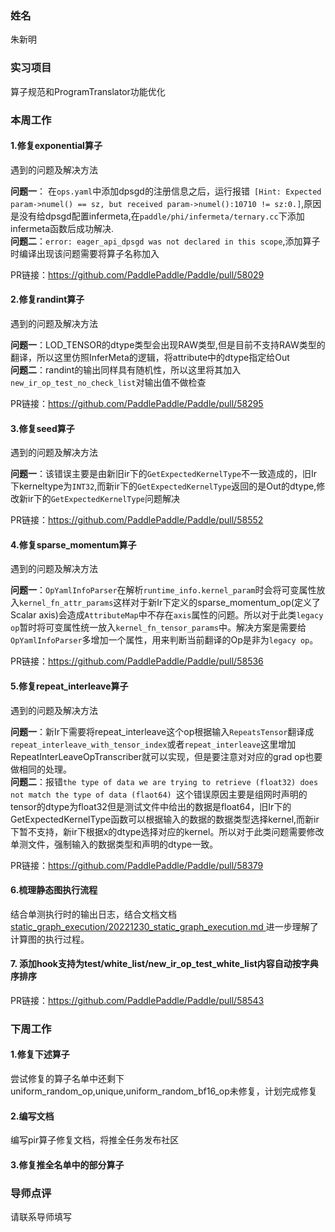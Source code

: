 ### 姓名
朱新明
### 实习项目
算子规范和ProgramTranslator功能优化
### 本周工作
#### 1.修复exponential算子
遇到的问题及解决方法

**问题一**： 在`ops.yaml`中添加dpsgd的注册信息之后，运行报错`  [Hint: Expected param->numel() == sz, but received param->numel():10710 != sz:0.] `,原因是没有给dpsgd配置infermeta,在`paddle/phi/infermeta/ternary.cc`下添加infermeta函数后成功解决.<br>**问题二**：`error: eager_api_dpsgd was not declared in this scope`,添加算子时编译出现该问题需要将算子名称加入

PR链接：https://github.com/PaddlePaddle/Paddle/pull/58029

#### 2.修复randint算子
遇到的问题及解决方法

**问题一**：LOD_TENSOR的dtype类型会出现RAW类型,但是目前不支持RAW类型的翻译，所以这里仿照InferMeta的逻辑，将attribute中的dtype指定给Out<br>**问题二**：randint的输出同样具有随机性，所以这里将其加入`new_ir_op_test_no_check_list`对输出值不做检查

PR链接：https://github.com/PaddlePaddle/Paddle/pull/58295

#### 3.修复seed算子
遇到的问题及解决方法

**问题一**：该错误主要是由新旧ir下的`GetExpectedKernelType`不一致造成的，旧Ir下kerneltype为`INT32`,而新ir下的`GetExpectedKernelType`返回的是Out的dtype,修改新ir下的`GetExpectedKernelType`问题解决

PR链接：https://github.com/PaddlePaddle/Paddle/pull/58552

#### 4.修复sparse_momentum算子
遇到的问题及解决方法

**问题一**：`OpYamlInfoParser`在解析`runtime_info.kernel_param`时会将可变属性放入`kernel_fn_attr_params`这样对于新Ir下定义的sparse_momentum_op(定义了Scalar axis)会造成`AttributeMap`中不存在`axis`属性的问题。所以对于此类`legacy op`暂时将可变属性统一放入`kernel_fn_tensor_params`中。解决方案是需要给`OpYamlInfoParser`多增加一个属性，用来判断当前翻译的Op是非为`legacy op`。

PR链接：https://github.com/PaddlePaddle/Paddle/pull/58536

#### 5.修复repeat_interleave算子
遇到的问题及解决方法

**问题一**：新Ir下需要将repeat_interleave这个op根据输入`RepeatsTensor`翻译成`repeat_interleave_with_tensor_index`或者`repeat_interleave`这里增加RepeatInterLeaveOpTranscriber就可以实现，但是要注意对对应的grad op也要做相同的处理。<br> **问题二**：报错`the type of data we are trying to retrieve (float32) does not match the type of data (flaot64) `这个错误原因主要是组网时声明的tensor的dtype为float32但是测试文件中给出的数据是float64，旧Ir下的GetExpectedKernelType函数可以根据输入的数据的数据类型选择kernel,而新ir下暂不支持，新ir下根据x的dtype选择对应的kernel。所以对于此类问题需要修改单测文件，强制输入的数据类型和声明的dtype一致。

PR链接：https://github.com/PaddlePaddle/Paddle/pull/58379

#### 6.梳理静态图执行流程
结合单测执行时的输出日志，结合文档文档[static_graph_execution/20221230_static_graph_execution.md
](https://github.com/PaddlePaddle/community/blob/master/pfcc/paddle-code-reading/static_graph_execution/20221230_static_graph_execution.md)进一步理解了计算图的执行过程。

#### 7. 添加hook支持为test/white_list/new_ir_op_test_white_list内容自动按字典序排序
PR链接：https://github.com/PaddlePaddle/Paddle/pull/58543
### 下周工作
#### 1.修复下述算子
尝试修复的算子名单中还剩下uniform_random_op,unique,uniform_random_bf16_op未修复，计划完成修复
#### 2.编写文档
编写pir算子修复文档，将推全任务发布社区
#### 3.修复推全名单中的部分算子

### 导师点评
请联系导师填写